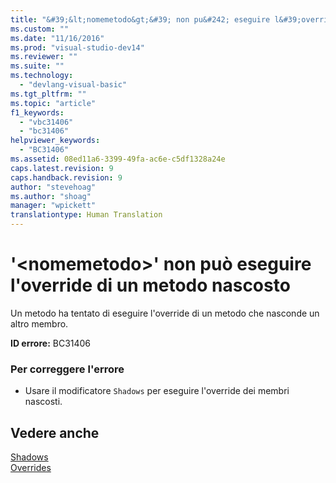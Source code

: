 ```yaml
---
title: "&#39;&lt;nomemetodo&gt;&#39; non pu&#242; eseguire l&#39;override di un metodo nascosto | Microsoft Docs"
ms.custom: ""
ms.date: "11/16/2016"
ms.prod: "visual-studio-dev14"
ms.reviewer: ""
ms.suite: ""
ms.technology: 
  - "devlang-visual-basic"
ms.tgt_pltfrm: ""
ms.topic: "article"
f1_keywords: 
  - "vbc31406"
  - "bc31406"
helpviewer_keywords: 
  - "BC31406"
ms.assetid: 08ed11a6-3399-49fa-ac6e-c5df1328a24e
caps.latest.revision: 9
caps.handback.revision: 9
author: "stevehoag"
ms.author: "shoag"
manager: "wpickett"
translationtype: Human Translation
---
```

# &#39;&lt;nomemetodo&gt;&#39; non pu&#242; eseguire l&#39;override di un metodo nascosto
Un metodo ha tentato di eseguire l'override di un metodo che nasconde un altro membro.  
  
 **ID errore:** BC31406  
  
### Per correggere l'errore  
  
-   Usare il modificatore `Shadows` per eseguire l'override dei membri nascosti.  
  
## Vedere anche  
 [Shadows](../../visual-basic/language-reference/modifiers/shadows.md)   
 [Overrides](../../visual-basic/language-reference/modifiers/overrides.md)